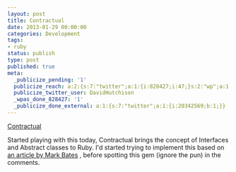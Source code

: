 ```yaml
---
layout: post
title: Contractual
date: 2013-01-29 00:00:00
categories: Development
tags:
- ruby
status: publish
type: post
published: true
meta:
  _publicize_pending: '1'
  publicize_reach: a:2:{s:7:"twitter";a:1:{i:828427;i:47;}s:2:"wp";a:1:{i:0;i:2;}}
  publicize_twitter_user: DavidHutchison
  _wpas_done_828427: '1'
  _publicize_done_external: a:1:{s:7:"twitter";a:1:{i:20342569;b:1;}}
---
```

[Contractual](https://github.com/jweissman/contractual "Contractual")

Started playing with this today, Contractual brings the concept of Interfaces and Abstract classes to Ruby.  I'd started trying to implement this based on [an article by Mark Bates](http://metabates.com/2011/02/07/building-interfaces-and-abstract-classes-in-ruby) , before spotting this gem (ignore the pun) in the comments.

